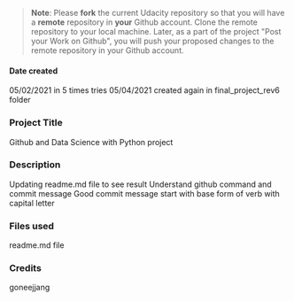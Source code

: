 >**Note**: Please **fork** the current Udacity repository so that you will have a **remote** repository in **your** Github account. Clone the remote repository to your local machine. Later, as a part of the project "Post your Work on Github", you will push your proposed changes to the remote repository in your Github account.

#### Date created
05/02/2021 in 5 times tries
05/04/2021 created again in final_project_rev6 folder

### Project Title
Github and Data Science with Python project

### Description
Updating readme.md file to see result
Understand github command and commit message
Good commit message start with base form of verb with capital letter

### Files used
readme.md file

### Credits
goneejjang
